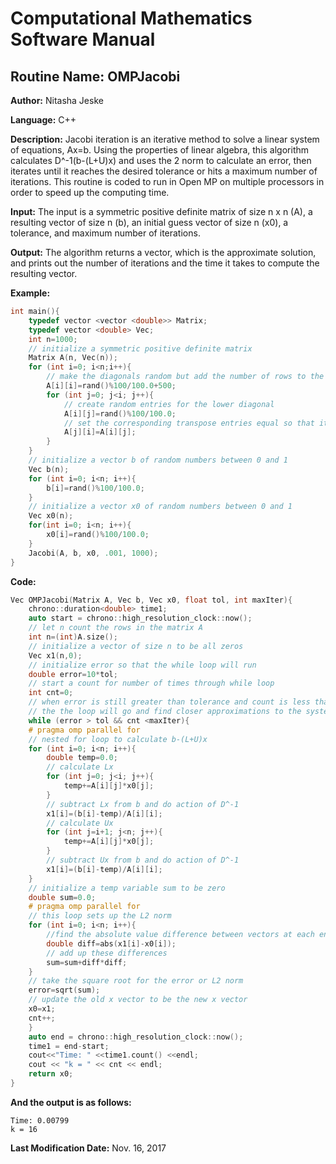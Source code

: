# Computational Mathematics Software Manual

## **Routine Name:** OMPJacobi

**Author:** Nitasha Jeske

**Language:** C++

**Description:** Jacobi iteration is an iterative method to solve a linear system of equations, Ax=b. Using the properties of linear algebra, this algorithm calculates D^-1(b-(L+U)x) and uses the 2 norm to calculate an error, then iterates until it reaches the desired tolerance or hits a maximum number of iterations. This routine is coded to run in Open MP on multiple processors in order to speed up the computing time. 


**Input:**  The input is a symmetric positive definite matrix of size n x n (A), a resulting vector of size n (b), an initial guess vector of size n (x0), a tolerance, and maximum number of iterations.

**Output:** The algorithm returns a vector, which is the approximate solution, and prints out the number of iterations and the time it takes to compute the resulting vector.

**Example:**

```C++
int main(){
    typedef vector <vector <double>> Matrix;
    typedef vector <double> Vec;
    int n=1000;
    // initialize a symmetric positive definite matrix
    Matrix A(n, Vec(n));
    for (int i=0; i<n;i++){
        // make the diagonals random but add the number of rows to the matrix to make sure it is diagonally dominant
        A[i][i]=rand()%100/100.0+500;
        for (int j=0; j<i; j++){
            // create random entries for the lower diagonal
            A[i][j]=rand()%100/100.0;
            // set the corresponding transpose entries equal so that it is symmetric
            A[j][i]=A[i][j];
        }
    }
    // initialize a vector b of random numbers between 0 and 1
    Vec b(n);
    for (int i=0; i<n; i++){
        b[i]=rand()%100/100.0;
    }
    // initialize a vector x0 of random numbers between 0 and 1
    Vec x0(n);
    for(int i=0; i<n; i++){
        x0[i]=rand()%100/100.0;
    }
    Jacobi(A, b, x0, .001, 1000);
}
```

**Code:**
```C++
Vec OMPJacobi(Matrix A, Vec b, Vec x0, float tol, int maxIter){
    chrono::duration<double> time1;
    auto start = chrono::high_resolution_clock::now();
    // let n count the rows in the matrix A
    int n=(int)A.size();
    // initialize a vector of size n to be all zeros
    Vec x1(n,0);
    // initialize error so that the while loop will run
    double error=10*tol;
    // start a count for number of times through while loop
    int cnt=0;
    // when error is still greater than tolerance and count is less than max iterations
    // the the loop will go and find closer approximations to the system Ax=b
    while (error > tol && cnt <maxIter){
    # pragma omp parallel for
    // nested for loop to calculate b-(L+U)x
    for (int i=0; i<n; i++){
        double temp=0.0;
        // calculate Lx
        for (int j=0; j<i; j++){
            temp+=A[i][j]*x0[j];
        }
        // subtract Lx from b and do action of D^-1
        x1[i]=(b[i]-temp)/A[i][i];
        // calculate Ux
        for (int j=i+1; j<n; j++){
            temp+=A[i][j]*x0[j];
        }
        // subtract Ux from b and do action of D^-1
        x1[i]=(b[i]-temp)/A[i][i];
    }
    // initialize a temp variable sum to be zero
    double sum=0.0;
    # pragma omp parallel for
    // this loop sets up the L2 norm
    for (int i=0; i<n; i++){
        //find the absolute value difference between vectors at each entry
        double diff=abs(x1[i]-x0[i]);
        // add up these differences
        sum=sum+diff*diff;
    }
    // take the square root for the error or L2 norm
    error=sqrt(sum);
    // update the old x vector to be the new x vector
    x0=x1;
    cnt++;
    }
    auto end = chrono::high_resolution_clock::now();
    time1 = end-start;
    cout<<"Time: " <<time1.count() <<endl;
    cout << "k = " << cnt << endl;
    return x0;
}
```

**And the output is as follows:**  
```
Time: 0.00799
k = 16
```

**Last Modification Date:**
Nov. 16, 2017
